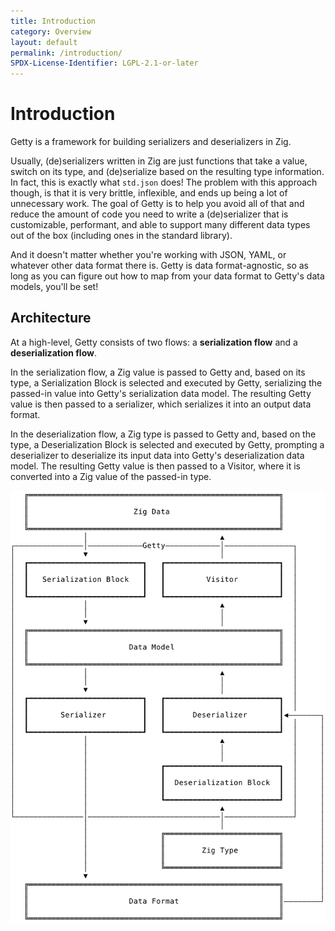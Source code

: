 ```yaml
---
title: Introduction
category: Overview
layout: default
permalink: /introduction/
SPDX-License-Identifier: LGPL-2.1-or-later
---
```


# Introduction

Getty is a framework for building serializers and deserializers in Zig.

Usually, (de)serializers written in Zig are just functions that take a value, switch on its type, and (de)serialize based on the resulting type information. In fact, this is exactly what `std.json` does! The problem with this approach though, is that it is very brittle, inflexible, and ends up being a lot of unnecessary work. The goal of Getty is to help you avoid all of that and reduce the amount of code you need to write a (de)serializer that is customizable, performant, and able to support many different data types out of the box (including ones in the standard library).

And it doesn't matter whether you're working with JSON, YAML, or whatever other data format there is. Getty is data format-agnostic, so as long as you can figure out how to map from your data format to Getty's data models, you'll be set!

## Architecture

At a high-level, Getty consists of two flows: a __serialization flow__ and a __deserialization flow__.

In the serialization flow, a Zig value is passed to Getty and, based on its type, a Serialization Block is selected and executed by Getty, serializing the passed-in value into Getty's serialization data model. The resulting Getty value is then passed to a serializer, which serializes it into an output data format.

In the deserialization flow, a Zig type is passed to Getty and, based on the type, a Deserialization Block is selected and executed by Getty, prompting a deserializer to deserialize its input data into Getty's deserialization data model. The resulting Getty value is then passed to a Visitor, where it is converted into a Zig value of the passed-in type.

<img alt="Architecture" src="/assets/images/architecture.svg" class="figure-medium" />

